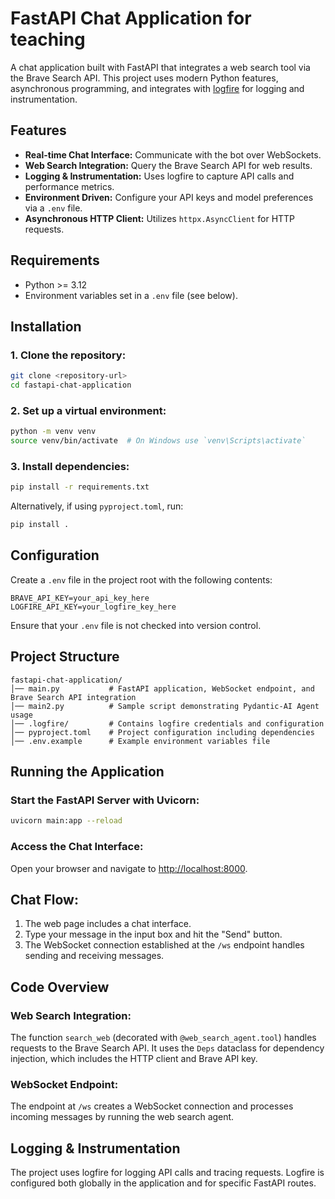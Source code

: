 # FastAPI Chat Application for teaching

A chat application built with FastAPI that integrates a web search tool via the Brave Search API. This project uses modern Python features, asynchronous programming, and integrates with [logfire](https://logfire.dev) for logging and instrumentation.

## Features

- **Real-time Chat Interface:** Communicate with the bot over WebSockets.
- **Web Search Integration:** Query the Brave Search API for web results.
- **Logging & Instrumentation:** Uses logfire to capture API calls and performance metrics.
- **Environment Driven:** Configure your API keys and model preferences via a `.env` file.
- **Asynchronous HTTP Client:** Utilizes `httpx.AsyncClient` for HTTP requests.

## Requirements

- Python >= 3.12
- Environment variables set in a `.env` file (see below).

## Installation

### 1. Clone the repository:

```sh
git clone <repository-url>
cd fastapi-chat-application
```

### 2. Set up a virtual environment:

```sh
python -m venv venv
source venv/bin/activate  # On Windows use `venv\Scripts\activate`
```

### 3. Install dependencies:

```sh
pip install -r requirements.txt
```

Alternatively, if using `pyproject.toml`, run:

```sh
pip install .
```

## Configuration

Create a `.env` file in the project root with the following contents:

```
BRAVE_API_KEY=your_api_key_here
LOGFIRE_API_KEY=your_logfire_key_here
```

Ensure that your `.env` file is not checked into version control.

## Project Structure

```
fastapi-chat-application/
│── main.py           # FastAPI application, WebSocket endpoint, and Brave Search API integration
│── main2.py          # Sample script demonstrating Pydantic-AI Agent usage
│── .logfire/         # Contains logfire credentials and configuration
│── pyproject.toml    # Project configuration including dependencies
│── .env.example      # Example environment variables file
```

## Running the Application

### Start the FastAPI Server with Uvicorn:

```sh
uvicorn main:app --reload
```

### Access the Chat Interface:

Open your browser and navigate to [http://localhost:8000](http://localhost:8000).

## Chat Flow:

1. The web page includes a chat interface.
2. Type your message in the input box and hit the "Send" button.
3. The WebSocket connection established at the `/ws` endpoint handles sending and receiving messages.

## Code Overview

### Web Search Integration:

The function `search_web` (decorated with `@web_search_agent.tool`) handles requests to the Brave Search API. It uses the `Deps` dataclass for dependency injection, which includes the HTTP client and Brave API key.

### WebSocket Endpoint:

The endpoint at `/ws` creates a WebSocket connection and processes incoming messages by running the web search agent.

## Logging & Instrumentation

The project uses logfire for logging API calls and tracing requests. Logfire is configured both globally in the application and for specific FastAPI routes.

